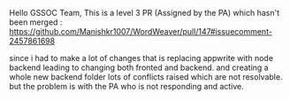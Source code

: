 Hello GSSOC Team, This is a level 3 PR (Assigned by the PA) which hasn't been merged : https://github.com/Manishkr1007/WordWeaver/pull/147#issuecomment-2457861698

since i had to make a lot of changes that is replacing appwrite with node backend leading to changing both fronted and backend. and creating a whole new backend folder lots of conflicts raised which are not resolvable.
but the problem is with the PA who is not responding and active.
